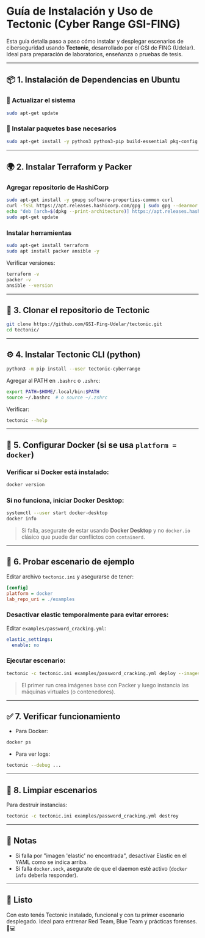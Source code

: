 # Guía de Instalación y Uso de Tectonic (Cyber Range GSI-FING)

Esta guía detalla paso a paso cómo instalar y desplegar escenarios de ciberseguridad usando **Tectonic**, desarrollado por el GSI de FING (Udelar). Ideal para preparación de laboratorios, enseñanza o pruebas de tesis.

---

## 📦 1. Instalación de Dependencias en Ubuntu

### 🔧 Actualizar el sistema

```bash
sudo apt-get update
```

### 🧰 Instalar paquetes base necesarios

```bash
sudo apt-get install -y python3 python3-pip build-essential pkg-config libvirt-dev python3-dev
```

---

## 🌍 2. Instalar Terraform y Packer

### Agregar repositorio de HashiCorp

```bash
sudo apt-get install -y gnupg software-properties-common curl
curl -fsSL https://apt.releases.hashicorp.com/gpg | sudo gpg --dearmor -o /etc/apt/trusted.gpg.d/hashicorp-archive-keyring.gpg
echo "deb [arch=$(dpkg --print-architecture)] https://apt.releases.hashicorp.com $(lsb_release -cs) main" |   sudo tee /etc/apt/sources.list.d/hashicorp.list
sudo apt-get update
```

### Instalar herramientas

```bash
sudo apt-get install terraform
sudo apt install packer ansible -y
```

Verificar versiones:

```bash
terraform -v
packer -v
ansible --version
```

---

## 🧠 3. Clonar el repositorio de Tectonic

```bash
git clone https://github.com/GSI-Fing-Udelar/tectonic.git
cd tectonic/
```

---

## ⚙️ 4. Instalar Tectonic CLI (python)

```bash
python3 -m pip install --user tectonic-cyberrange
```

Agregar al PATH en `.bashrc` o `.zshrc`:

```bash
export PATH=$HOME/.local/bin:$PATH
source ~/.bashrc  # o source ~/.zshrc
```

Verificar:

```bash
tectonic --help
```

---

## 🐳 5. Configurar Docker (si se usa `platform = docker`)

### Verificar si Docker está instalado:

```bash
docker version
```

### Si no funciona, iniciar Docker Desktop:

```bash
systemctl --user start docker-desktop
docker info
```

> Si falla, asegurate de estar usando **Docker Desktop** y no `docker.io` clásico que puede dar conflictos con `containerd`.

---

## 🧪 6. Probar escenario de ejemplo

Editar archivo `tectonic.ini` y asegurarse de tener:

```ini
[config]
platform = docker
lab_repo_uri = ./examples
```

### Desactivar elastic temporalmente para evitar errores:

Editar `examples/password_cracking.yml`:

```yaml
elastic_settings:
  enable: no
```

### Ejecutar escenario:

```bash
tectonic -c tectonic.ini examples/password_cracking.yml deploy --images
```

> El primer run crea imágenes base con Packer y luego instancia las máquinas virtuales (o contenedores).

---

## ✅ 7. Verificar funcionamiento

- Para Docker:
```bash
docker ps
```

- Para ver logs:
```bash
tectonic --debug ...
```

---

## 🧼 8. Limpiar escenarios

Para destruir instancias:

```bash
tectonic -c tectonic.ini examples/password_cracking.yml destroy
```

---

## 📎 Notas

- Si falla por "imagen 'elastic' no encontrada", desactivar Elastic en el YAML como se indica arriba.
- Si falla `docker.sock`, asegurate de que el daemon esté activo (`docker info` debería responder).

---

## 🎯 Listo

Con esto tenés Tectonic instalado, funcional y con tu primer escenario desplegado. Ideal para entrenar Red Team, Blue Team y prácticas forenses. 🧠💻
